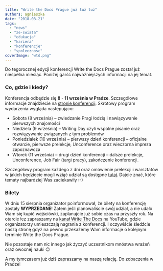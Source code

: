 ```yaml
---
title: "Write the Docs Prague już tuż tuż"
authors: agnieszka
date: "2018-08-21"
tags:
  - "news"
  - "ze-swiata"
  - "edukacja"
  - "kariera"
  - "konferencje"
  - "spolecznosc"
coverImage: "wtd.png"
---
```


Do tegorocznej edycji konferencji Write the Docs Prague został już niespełna
miesiąc. Poniżej garść najważniejszych informacji na jej temat.

### Co, gdzie i kiedy?

Konferencja odbędzie się **8 - 11 września w Pradze**. Szczegółowe informacje
znajdziecie na
[stronie konferencji](http://www.writethedocs.org/conf/prague/2018/). Skrótowy
program wydarzenia wygląda następująco:

- Sobota (8 września) – zwiedzanie Pragi łodzią i nawiązywanie pierwszych
  znajomości
- Niedziela (9 września) – Writing Day czyli wspólne pisanie oraz rozwiązywanie
  związanych z tym problemów
- Poniedziałek (10 września) – pierwszy dzień konferencji – oficjalne otwarcie,
  pierwsze prelekcje, Unconference oraz wieczorna impreza zapoznawcza
- Wtorek (11 września) – drugi dzień konferencji – dalsze prelekcje,
  Unconference, Job Fair (targi pracy), zakończenie konferencji.

Szczegółowy program każdego z dni oraz omówienie prelekcji i warsztatów w jakich
będziecie mogli wziąć udział są dostępne
[tutaj](http://www.writethedocs.org/conf/prague/2018/schedule/). Dajcie znać,
które tematy najbardziej Was zaciekawiły :-)

### Bilety

W dniu 15 sierpnia organizator poinformował, że bilety na konferencję zostały
**WYPRZEDANE**! Zatem jeśli planowaliście swój udział, a nie udało Wam się kupić
wejściówki, zaplanujcie już sobie czas na przyszły rok. Na otarcie łez
zapraszamy na
[kanał Write The Docs](https://www.youtube.com/channel/UCr019846MitZUEhc6apDdcQ)
na YouTube, gdzie organizatorzy umieszczają nagrania z konferencji. I oczywiście
śledźcie naszą stronę gdyż na pewno przekażemy Wam informacje o kolejnym
terminie Write the Docs Prague.

Nie pozostaje nam nic innego jak życzyć uczestnikom mnóstwa wrażeń oraz owocnej
nauki 😉

A my tymczasem już dziś zapraszamy na naszą relację. Do zobaczenia w Pradze!
